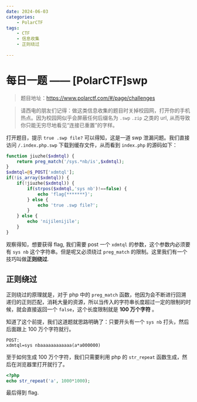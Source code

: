 ```yaml
---
date: 2024-06-03
categories: 
    - PolarCTF
tags:
    - CTF
    - 信息收集
    - 正则绕过
    
---
```

# 每日一题 —— [PolarCTF]swp

> 题目地址：<https://www.polarctf.com/#/page/challenges>

<!-- more -->

> 请西电的朋友们记得：做这类信息收集的题目时关掉校园网，打开你的手机热点。因为校园网似乎会屏蔽任何后缀名为 `.swp` `.zip` 之类的 url, 从而导致你只能无穷尽地看见“连接已重置”的字样。

打开题目，提示 `true .swp file?` 可以得知，这是一道 swp 泄漏问题。我们直接访问 `/.index.php.swp` 下载到缓存文件，从而看到 `index.php` 的源码如下：

```php
function jiuzhe($xdmtql) {
	return preg_match('/sys.*nb/is',$xdmtql);
}
$xdmtql=@$_POST['xdmtql'];
if(!is_array($xdmtql)) {
	if(!jiuzhe($xdmtql)) {
		if(strpos($xdmtql,'sys nb')!==false) {
			echo 'flag{*******}';
		} else {
			echo 'true .swp file?';
		}
	} else {
		echo 'nijilenijile';
	}
}
```

观察得知，想要获得 flag, 我们需要 post 一个 `xdmtql` 的参数，这个参数内必须要有 `sys nb` 这个字符串。但是呢又必须绕过 `preg_match` 的限制。这里我们有一个技巧叫做**正则绕过**.

## 正则绕过

正则绕过的原理就是，对于 php 中的 `preg_match` 函数，他因为会不断进行回溯递归的正则匹配，消耗大量的资源，所以当传入的字符串长度超过一定的限制的时候，就会直接返回一个 `false`，这个长度限制就是 **100 万个字符** 。

知道了这个前提，我们这道题就思路明确了：只要开头有一个 `sys nb` 打头，然后后面跟上 100 万个字符就行。

```
POST:
xdmtql=sys nbaaaaaaaaaaaa(a*a000000)
```

至于如何生成 100 万个字符，我们只需要利用 php 的 `str_repeat` 函数生成，然后在浏览器里打开就行了。

```php
<?php
echo str_repeat('a', 1000*1000);
```


最后得到 flag.

